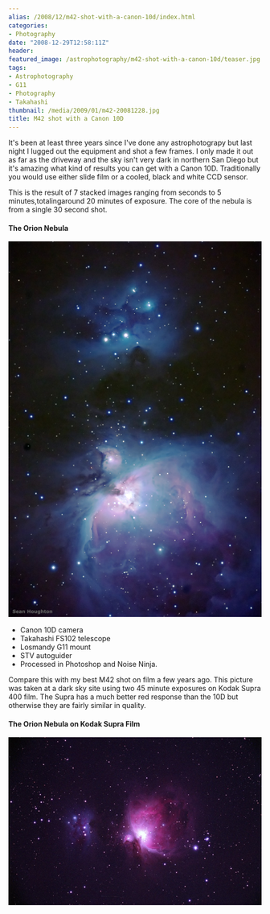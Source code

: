 ```yaml
---
alias: /2008/12/m42-shot-with-a-canon-10d/index.html
categories:
- Photography
date: "2008-12-29T12:58:11Z"
header:
featured_image: /astrophotography/m42-shot-with-a-canon-10d/teaser.jpg
tags:
- Astrophotography
- G11
- Photography
- Takahashi
thumbnail: /media/2009/01/m42-20081228.jpg
title: M42 shot with a Canon 10D
---
```

It's been at least three years since I've done any astrophotograpy but last night I lugged out the equipment and shot a few frames.  I only made it out as far as the driveway and the sky isn't very dark in northern San Diego but it's amazing what kind of results you can get with a Canon 10D. Traditionally you would use either slide film or a cooled, black and white CCD sensor.

This is the result of 7 stacked images ranging from seconds to 5 minutes,totalingaround 20 minutes of exposure. The core of the nebula is from a single 30 second shot.


#### The Orion Nebula

![](m42-200812281.jpg)

- Canon 10D camera
- Takahashi FS102 telescope
- Losmandy G11 mount
- STV autoguider
- Processed in Photoshop and Noise Ninja.

Compare this with my best M42 shot on film a few years ago. This picture was taken at a dark sky site using two 45 minute exposures on Kodak Supra 400 film. The Supra has a much better red response than the 10D but otherwise they are fairly similar in quality.

#### The Orion Nebula on Kodak Supra Film

![](m42_03.jpg)
